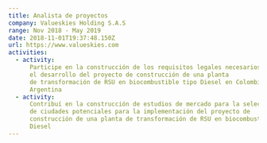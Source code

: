 ```yaml
---
title: Analista de proyectos
company: Valueskies Holding S.A.S
range: Nov 2018 - May 2019
date: 2018-11-01T19:37:48.150Z
url: https://www.valueskies.com
activities:
  - activity:
      Participe en la construcción de los requisitos legales necesarios para
      el desarrollo del proyecto de construcción de una planta
      de transformación de RSU en biocombustible tipo Diesel en Colombia y
      Argentina
  - activity:
      Contribuí en la construcción de estudios de mercado para la selección
      de ciudades potenciales para la implementación del proyecto de
      construcción de una planta de transformación de RSU en biocombustible tipo
      Diesel
---
```

